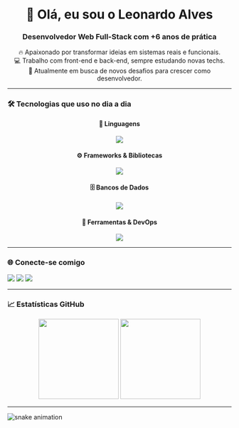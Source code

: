 <h1 align="center">👋 Olá, eu sou o Leonardo Alves</h1>
<h3 align="center">Desenvolvedor Web Full-Stack com +6 anos de prática</h3>

<p align="center">
  🔥 Apaixonado por transformar ideias em sistemas reais e funcionais.<br>
  💻 Trabalho com front-end e back-end, sempre estudando novas techs.<br>
  🚀 Atualmente em busca de novos desafios para crescer como desenvolvedor.
</p>

---

### 🛠️ Tecnologias que uso no dia a dia

<div align="center">

  #### 🧠 Linguagens  
  <img src="https://skillicons.dev/icons?i=html,css,js,ts,php,py" />

  #### ⚙️ Frameworks & Bibliotecas  
  <img src="https://skillicons.dev/icons?i=react,vue,nodejs,express,laravel,jquery,bootstrap,tailwind,vite" />


  #### 🗄️ Bancos de Dados  
  <img src="https://skillicons.dev/icons?i=mysql,sqlite,mongodb" />

  #### 🔧 Ferramentas & DevOps  
  <img src="https://skillicons.dev/icons?i=git,docker,figma" />

</div>

---

### 🌐 Conecte-se comigo

<div>
  <a href="mailto:leonardoaf65572005@gmail.com"><img src="https://img.shields.io/badge/-Gmail-%23333?style=for-the-badge&logo=gmail&logoColor=white"></a>
  <a href="https://www.linkedin.com/in/leonardo-af/" target="_blank"><img src="https://img.shields.io/badge/-LinkedIn-%230077B5?style=for-the-badge&logo=linkedin&logoColor=white"></a>
  <a href="https://leonardo-alves.com" target="_blank"><img src="https://img.shields.io/badge/-Portfólio-%23000000?style=for-the-badge&logo=vercel&logoColor=white"></a>
</div>

---

### 📈 Estatísticas GitHub

<p align="center">
  <img height="180em" src="https://github-readme-stats.vercel.app/api?username=Leozinnh&show_icons=true&theme=tokyonight&count_private=true"/>
  <img height="180em" src="https://github-readme-stats.vercel.app/api/top-langs/?username=Leozinnh&layout=compact&langs_count=8&theme=tokyonight"/>
</p>

---

<picture>
  <source media="(prefers-color-scheme: dark)" srcset="https://raw.githubusercontent.com/Leozinnh/Leozinnh/output/github-contribution-grid-snake-dark.svg">
  <source media="(prefers-color-scheme: light)" srcset="https://raw.githubusercontent.com/Leozinnh/Leozinnh/output/github-contribution-grid-snake.svg">
  <img alt="snake animation" src="https://raw.githubusercontent.com/Leozinnh/Leozinnh/output/github-contribution-grid-snake.svg">
</picture>
